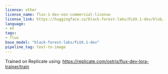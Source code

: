 ```yaml
---
license: other
license_name: flux-1-dev-non-commercial-license
license_link: https://huggingface.co/black-forest-labs/FLUX.1-dev/blob/main/LICENSE.md
language:
- en
tags:
- flux
base_model: "black-forest-labs/FLUX.1-dev"
pipeline_tag: text-to-image
---
```


Trained on Replicate using:
https://replicate.com/ostris/flux-dev-lora-trainer/train
